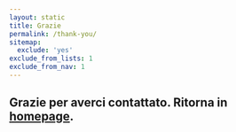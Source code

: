 ```yaml
---
layout: static
title: Grazie
permalink: /thank-you/
sitemap:
  exclude: 'yes'
exclude_from_lists: 1
exclude_from_nav: 1
---
```

<h2>Grazie per averci contattato. Ritorna in <a href="/">homepage</a>.</h2>
